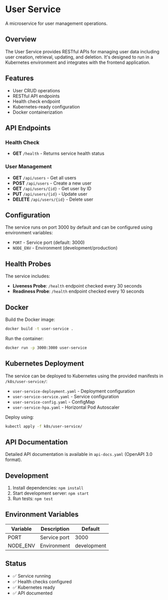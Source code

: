 # User Service

A microservice for user management operations.

## Overview

The User Service provides RESTful APIs for managing user data including user creation, retrieval, updating, and deletion. It's designed to run in a Kubernetes environment and integrates with the frontend application.

## Features

- User CRUD operations
- RESTful API endpoints
- Health check endpoint
- Kubernetes-ready configuration
- Docker containerization

## API Endpoints

### Health Check
- **GET** `/health` - Returns service health status

### User Management
- **GET** `/api/users` - Get all users
- **POST** `/api/users` - Create a new user
- **GET** `/api/users/{id}` - Get user by ID
- **PUT** `/api/users/{id}` - Update user
- **DELETE** `/api/users/{id}` - Delete user

## Configuration

The service runs on port 3000 by default and can be configured using environment variables:

- `PORT` - Service port (default: 3000)
- `NODE_ENV` - Environment (development/production)

## Health Probes

The service includes:
- **Liveness Probe**: `/health` endpoint checked every 30 seconds
- **Readiness Probe**: `/health` endpoint checked every 10 seconds

## Docker

Build the Docker image:
```bash
docker build -t user-service .
```

Run the container:
```bash
docker run -p 3000:3000 user-service
```

## Kubernetes Deployment

The service can be deployed to Kubernetes using the provided manifests in `/k8s/user-service/`:

- `user-service-deployment.yaml` - Deployment configuration
- `user-service-service.yaml` - Service configuration
- `user-service-config.yaml` - ConfigMap
- `user-service-hpa.yaml` - Horizontal Pod Autoscaler

Deploy using:
```bash
kubectl apply -f k8s/user-service/
```

## API Documentation

Detailed API documentation is available in `api-docs.yaml` (OpenAPI 3.0 format).

## Development

1. Install dependencies: `npm install`
2. Start development server: `npm start`
3. Run tests: `npm test`

## Environment Variables

| Variable | Description | Default |
|----------|-------------|---------|
| PORT | Service port | 3000 |
| NODE_ENV | Environment | development |

## Status

- ✅ Service running
- ✅ Health checks configured
- ✅ Kubernetes ready
- ✅ API documented
